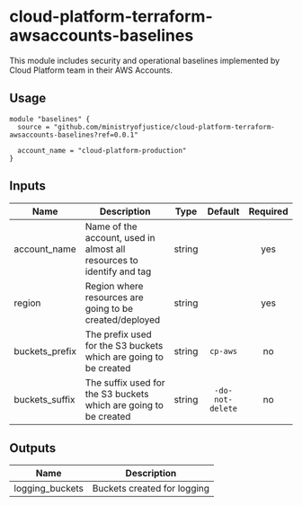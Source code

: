 # cloud-platform-terraform-awsaccounts-baselines

This module includes security and operational baselines implemented by Cloud Platform team in their AWS Accounts.

## Usage

```hcl
module "baselines" {
  source = "github.com/ministryofjustice/cloud-platform-terraform-awsaccounts-baselines?ref=0.0.1"

  account_name = "cloud-platform-production"
}
```
## Inputs

| Name         | Description | Type | Default | Required |
|--------------|-------------|:----:|:-----:|:-----:|
| account_name | Name of the account, used in almost all resources to identify and tag | string | | yes |
| region | Region where resources are going to be created/deployed | string | | yes |
| buckets_prefix | The prefix used for the S3 buckets which are going to be created | string | `cp-aws` | no |
| buckets_suffix | The suffix used for the S3 buckets which are going to be created | string | `-do-not-delete` | no |

## Outputs

| Name | Description |
|------|-------------|
| logging_buckets | Buckets created for logging |

